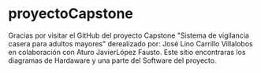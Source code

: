 # proyectoCapstone

Gracias por visitar el GitHub del proyecto Capstone "Sistema de vigilancia casera para adultos mayores" derealizado por: José Lino Carrillo Villalobos en colaboración con Aturo JavierLópez Fausto. 
Este sitio encontraras  los diagramas de Hardaware y una parte del Software del proyecto.

